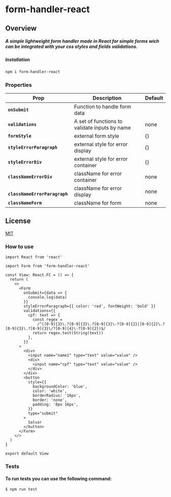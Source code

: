 # form-handler-react

## Overview

   
##### A simple lightweight form handler made in React for simple forms wich can be integrated with your css styles and fields validations.

##### Installation

```bash
npm i form-handler-react
```
### Properties

| Prop                      | Description                                                                                                                                                                                                                                                                                                             | Default        |
| ------------------------- | ----------------------------------------------------------------------------------------------------------------------------------------------------------------------------------------------------------------------------------------------------------------------------------------------------------------------- | -------------- |
| **`onSubmit`**               |  Function to handle form data   
| **`validations`**               | A set of functions to validate inputs by name | none
| **`formStyle `**               | external form style | {}
| **`styleErrorParagraph`**               | external style for error display | {}
| **`styleErrorDiv`**               | external style for error container | {}
| **`classNameErrorDiv`**               | className for error container | none
| **` classNameErrorParagraph`**               | className for error display | none
| **`classNameForm`**               | className for form | none

## License

[MIT](https://choosealicense.com/licenses/mit/)

### How to use

```tsx
import React from 'react'

import Form from 'form-handler-react'

const View: React.FC = () => {
  return (
    <>
      <Form
        onSubmit={data => {
          console.log(data)
        }}
        styleErrorParagraph={{ color: 'red', fontWeight: 'bold' }}
        validations={{
          cpf: text => {
            const regex =
              /^([0-9]{3}\.?[0-9]{3}\.?[0-9]{3}\-?[0-9]{2}|[0-9]{2}\.?[0-9]{3}\.?[0-9]{3}\/?[0-9]{4}\-?[0-9]{2})$/
            return regex.test(String(text))
          },
        }}
      >
        <div>
          <input name="name1" type="text" value="value" />
          <div>
            <input name="cpf" type="text" value="value" />
          </div>
        </div>
        <button
          style={{
            backgroundColor: 'blue',
            color: 'white',
            borderRadius: '16px',
            border: 'none',
            padding: '8px 16px',
          }}
          type="submit"
        >
          Salvar
        </button>
      </Form>
    </>
  )
}

export default View
```

### Tests
#### To run tests you can use the following command:
```
$ npm run test
```
